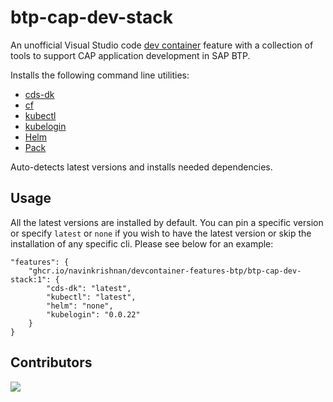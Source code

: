 # btp-cap-dev-stack

An unofficial Visual Studio code [dev container](https://containers.dev/) feature with a collection of tools to support CAP application development in SAP BTP.

Installs the following command line utilities:

* [cds-dk](https://cap.cloud.sap/docs/releases/)
* [cf](https://docs.cloudfoundry.org/cf-cli/install-go-cli.html)
* [kubectl](https://kubernetes.io/docs/tasks/tools/)
* [kubelogin](https://github.com/Azure/kubelogin/releases)
* [Helm](https://github.com/helm/helm/releases)
* [Pack](https://buildpacks.io/docs/for-platform-operators/how-to/integrate-ci/pack/)


Auto-detects latest versions and installs needed dependencies.

## Usage

All the latest versions are installed by default. You can pin a specific version or specify `latest` or `none` if you wish to have the latest version or skip the installation of any specific cli. Please see below for an example:

```
"features": {
    "ghcr.io/navinkrishnan/devcontainer-features-btp/btp-cap-dev-stack:1": {
        "cds-dk": "latest",
        "kubectl": "latest",
        "helm": "none",
        "kubelogin": "0.0.22"
    }
}
```

## Contributors
<a href="https://github.com/navinkrishnan/devcontainer-features-btp/graphs/contributors">
  <img src="https://contrib.rocks/image?repo=navinkrishnan/devcontainer-features-btp" />
</a>